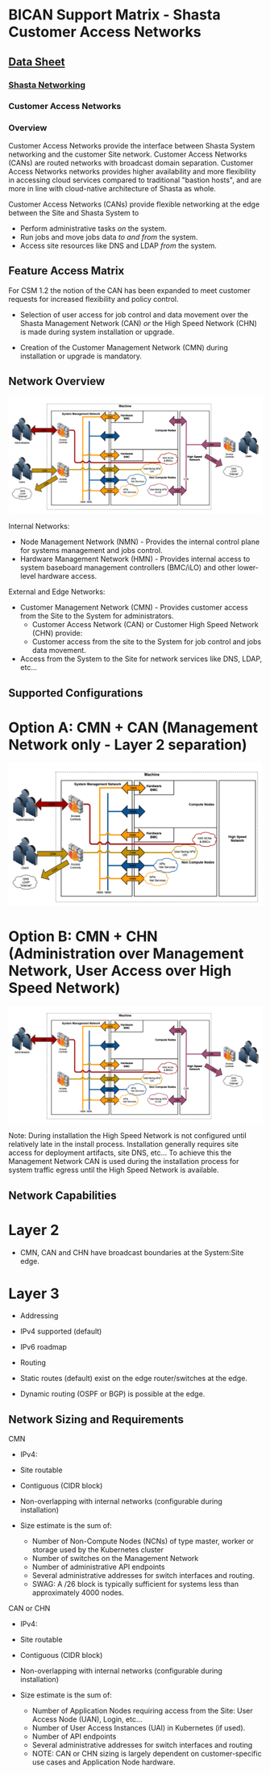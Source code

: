 
# BICAN Support Matrix - Shasta Customer Access Networks

## <u>Data Sheet</u>


### <b><u>Shasta Networking</u></b>


### Customer Access Networks

### Overview


Customer Access Networks provide the interface between Shasta System networking and the customer Site network.  Customer Access Networks (CANs) are routed networks with broadcast domain separation.  Customer Access Networks networks provides higher availability and more flexibility in accessing cloud services compared to traditional "bastion hosts", and are more in line with cloud-native architecture of Shasta as whole.

Customer Access Networks (CANs) provide flexible networking at the edge between the Site and Shasta System to

* Perform administrative tasks _on_ the system.
* Run jobs and move jobs data _to and from_ the system.
* Access site resources like DNS and LDAP _from_ the system.

## Feature Access Matrix


For CSM 1.2 the notion of the CAN has been expanded to meet customer requests for increased flexibility and policy control.


* Selection of user access for job control and data movement over the Shasta Management Network (CAN) _or_ the High Speed Network (CHN) is made during system installation or upgrade.

* Creation of the Customer Management Network (CMN) during installation or upgrade is mandatory.


## Network Overview


![](img/tds_can_overview.png)

Internal Networks:

* Node Management Network (NMN) \- Provides the internal control plane for systems management and jobs control.
* Hardware Management Network (HMN) \- Provides internal access to system baseboard management controllers (BMC/iLO) and other lower-level hardware access.

External and Edge Networks:

* Customer Management Network (CMN) \- Provides customer access from the Site to the System for administrators.
  * Customer Access Network (CAN) or Customer High Speed Network (CHN) provide:
  * Customer access from the site to the System for job control and jobs data movement.
* Access from the System to the Site for network services like DNS, LDAP, etc...

## Supported Configurations


# Option A: CMN + CAN (Management Network only - Layer 2 separation)


![](img/cmn_plus_can.png)

# Option B: CMN + CHN (Administration over Management Network, User Access over High Speed Network)


![](img/cmn_plus_chn.png)

Note: During installation the High Speed Network is not configured until relatively late in the install process.  Installation generally requires site access for deployment artifacts, site DNS, etc... To achieve this the Management Network CAN is used during the installation process for system traffic egress until the High Speed Network is available.

## Network Capabilities


# Layer 2


* CMN, CAN and CHN have broadcast boundaries at the System:Site edge.

# Layer 3


* Addressing

* IPv4 supported (default)
* IPv6 roadmap

* Routing

* Static routes (default) exist on the edge router/switches at the edge.
* Dynamic routing (OSPF or BGP) is possible at the edge.

## Network Sizing and Requirements


CMN

* IPv4:

* Site routable
* Contiguous (CIDR block)
* Non-overlapping with internal networks (configurable during installation)
* Size estimate is the sum of:
  * Number of Non-Compute Nodes (NCNs) of type master, worker or storage used by the Kubernetes cluster
  * Number of switches on the Management Network
  * Number of administrative API endpoints
  * Several administrative addresses for switch interfaces and routing. 
  * SWAG:  A /26 block is typically sufficient for systems less than approximately 4000 nodes.

CAN or CHN

* IPv4:

* Site routable
* Contiguous (CIDR block)
* Non-overlapping with internal networks (configurable during installation)
* Size estimate is the sum of:
  * Number of Application Nodes requiring access from the Site:  User Access Node (UAN), Login, etc...
  * Number of User Access Instances (UAI) in Kubernetes (if used).
  * Number of API endpoints
  * Several administrative addresses for switch interfaces and routing
  * NOTE:  CAN or CHN sizing is largely dependent on customer-specific use cases and Application Node hardware.